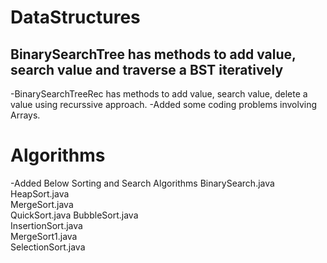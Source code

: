 # DataStructures
## BinarySearchTree has methods to add value, search value and traverse a BST iteratively
-BinarySearchTreeRec has methods to add value, search value, delete a value using recurssive approach.
-Added some coding problems involving Arrays.

# Algorithms
-Added Below Sorting and Search Algorithms
BinarySearch.java  
HeapSort.java       
MergeSort.java   
QuickSort.java
BubbleSort.java    
InsertionSort.java  
MergeSort1.java  
SelectionSort.java


